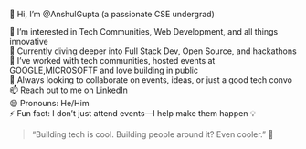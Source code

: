 👋 Hi, I’m @AnshulGupta (a passionate CSE undergrad)

👀 I’m interested in Tech Communities, Web Development, and all things innovative  
🌱 Currently diving deeper into Full Stack Dev, Open Source, and hackathons  
💼 I’ve worked with tech communities, hosted events at GOOGLE,MICROSOFTF and love building in public  
💞️ Always looking to collaborate on events, ideas, or just a good tech convo  
📫 Reach out to me on [LinkedIn](https://www.linkedin.com/in/anshul-gupta-64a033283/)  
😄 Pronouns: He/Him  
⚡ Fun fact: I don’t just attend events—I help make them happen 💡

> “Building tech is cool. Building people around it? Even cooler.” 💙
